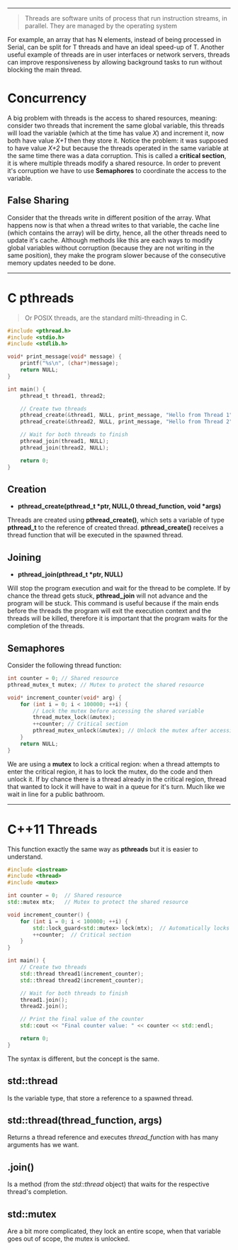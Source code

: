 ***
> Threads are software units of process that run instruction streams, in parallel. They are managed by the operating system

For example, an array that has N elements, instead of being processed in Serial, can be split for T threads and have an ideal speed-up of T.
Another useful example of threads are in user interfaces or network servers, threads can improve responsiveness by allowing background tasks to run without blocking the main thread.

# Concurrency

A big problem with threads is the access to shared resources, meaning: consider two threads that increment the same global variable, this threads will load the variable (which at the time has value *X*) and increment it, now both have value *X+1* then they store it.
Notice the problem: it was supposed to have value *X+2* but because the threads operated in the same variable at the same time there was a data corruption.
This is called a **critical section**, it is where multiple threads modify a shared resource. In order to prevent it's corruption we have to use **Semaphores** to coordinate the access to the variable.

## False Sharing

Consider that the threads write in different position of the array. What happens now is that when a thread writes to that variable, the cache line (which contains the array) will be dirty, hence, all the other threads need to update it's cache.
Although methods like this are each ways to modify global variables without corruption (because they are not writing in the same position), they make the program slower because of the consecutive memory updates needed to be done.
***
# C pthreads

>Or POSIX threads, are the standard milti-threading in C.
```C
#include <pthread.h>
#include <stdio.h>
#include <stdlib.h>

void* print_message(void* message) {
    printf("%s\n", (char*)message);
    return NULL;
}

int main() {
    pthread_t thread1, thread2;

    // Create two threads
    pthread_create(&thread1, NULL, print_message, "Hello from Thread 1");
    pthread_create(&thread2, NULL, print_message, "Hello from Thread 2");

    // Wait for both threads to finish
    pthread_join(thread1, NULL);
    pthread_join(thread2, NULL);

    return 0;
}
```

## Creation
- **pthread_create(pthread_t \*ptr, NULL,0 thread_function, void \*args)**

Threads are created using **pthread_create()**, which sets a variable of type **pthread_t**  to the reference of created thread. **pthread_create()** receives a thread function that will be executed in the spawned thread.
## Joining
- **pthread_join(pthread_t \*ptr, NULL)**

Will stop the program execution and wait for the thread to be complete. If by chance the thread gets stuck, **pthread_join** will not advance and the program will be stuck.
This command is useful because if the main ends before the threads the program will exit the execution context and the threads will be killed, therefore it is important that the program waits for the completion of the threads.

## Semaphores

Consider the following thread function:
```C
int counter = 0; // Shared resource 
pthread_mutex_t mutex; // Mutex to protect the shared resource

void* increment_counter(void* arg) { 
	for (int i = 0; i < 100000; ++i) { 
		// Lock the mutex before accessing the shared variable
		thread_mutex_lock(&mutex); 
		++counter; // Critical section 
		pthread_mutex_unlock(&mutex); // Unlock the mutex after accessing 
	} 
	return NULL; 
}
```

We are using a **mutex** to lock a critical region: when a thread attempts to enter the critical region, it has to lock the mutex, do the code and then unlock it. If by chance there is a thread already in the critical region, thread that wanted to lock it will have to wait in a queue for it's turn. Much like we wait in line for a public bathroom.
***
# C++11 Threads

This function exactly the same way as **pthreads** but it is easier to understand.

```Cpp
#include <iostream>
#include <thread>
#include <mutex>

int counter = 0;  // Shared resource
std::mutex mtx;   // Mutex to protect the shared resource

void increment_counter() {
    for (int i = 0; i < 100000; ++i) {
        std::lock_guard<std::mutex> lock(mtx);  // Automatically locks and unlocks
        ++counter;  // Critical section
    }
}

int main() {
    // Create two threads
    std::thread thread1(increment_counter);
    std::thread thread2(increment_counter);

    // Wait for both threads to finish
    thread1.join();
    thread2.join();

    // Print the final value of the counter
    std::cout << "Final counter value: " << counter << std::endl;

    return 0;
}
```

The syntax is different, but the concept is the same.

## std::thread
Is the variable type, that store a reference to a spawned thread.

## std::thread(thread_function, args)
Returns a thread reference and executes *thread_function* with has many arguments has we want.

## .join()
Is a method (from the *std::thread* object) that waits for the respective thread's completion.

## std::mutex
Are a bit more complicated, they lock an entire scope, when that variable goes out of scope, the mutex is unlocked.